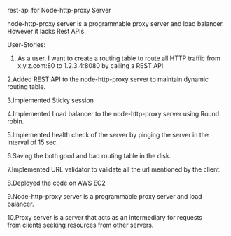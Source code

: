 rest-api for Node-http-proxy Server

node-http-proxy server is a programmable proxy server and load balancer. However it lacks Rest APIs.

User-Stories:

1. As a user, I want to create a routing table to route all HTTP traffic from x.y.z.com:80 to 1.2.3.4:8080 by calling a REST API.

2.Added REST API to the node-http-proxy server to maintain dynamic routing table.

3.Implemented Sticky session

4.Implemented Load balancer to the node-http-proxy server using Round robin.

5.Implemented health check of the server by pinging the server in the interval of 15 sec.

6.Saving the both good and bad routing table in the disk.

7.Implemented URL validator to validate all the url mentioned by the client.

8.Deployed the code on AWS EC2 

9.Node-http-proxy server is a programmable proxy server and load balancer.

10.Proxy server is a server that acts as an intermediary for requests from clients seeking resources from other servers.


